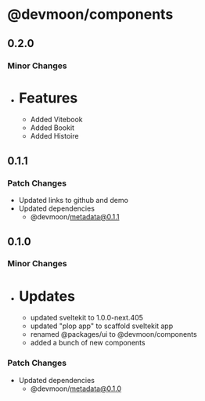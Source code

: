 # @devmoon/components

## 0.2.0

### Minor Changes

- # Features
  - Added Vitebook
  - Added Bookit
  - Added Histoire

## 0.1.1

### Patch Changes

- Updated links to github and demo
- Updated dependencies
  - @devmoon/metadata@0.1.1

## 0.1.0

### Minor Changes

- # Updates
  - updated sveltekit to 1.0.0-next.405
  - updated "plop app" to scaffold sveltekit app
  - renamed @packages/ui to @devmoon/components
  - added a bunch of new components

### Patch Changes

- Updated dependencies
  - @devmoon/metadata@0.1.0
